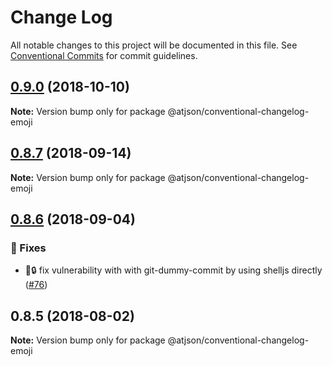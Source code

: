 # Change Log

All notable changes to this project will be documented in this file.
See [Conventional Commits](https://conventionalcommits.org) for commit guidelines.

## [0.9.0](https://github.com/CondeNast-Copilot/atjson/compare/@atjson/conventional-changelog-emoji@0.8.7...@atjson/conventional-changelog-emoji@0.9.0) (2018-10-10)

**Note:** Version bump only for package @atjson/conventional-changelog-emoji

## [0.8.7](https://github.com/CondeNast-Copilot/atjson/compare/@atjson/conventional-changelog-emoji@0.8.6...@atjson/conventional-changelog-emoji@0.8.7) (2018-09-14)

**Note:** Version bump only for package @atjson/conventional-changelog-emoji

## [0.8.6](https://github.com/CondeNast-Copilot/atjson/compare/@atjson/conventional-changelog-emoji@0.8.5...@atjson/conventional-changelog-emoji@0.8.6) (2018-09-04)


### 🐛 Fixes

* 🐛🔒 fix vulnerability with with git-dummy-commit by using shelljs directly ([#76](https://github.com/CondeNast-Copilot/atjson/issues/76))


## 0.8.5 (2018-08-02)

**Note:** Version bump only for package @atjson/conventional-changelog-emoji
